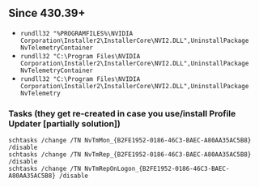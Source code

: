 ## Since 430.39+ 
* `rundll32 "%PROGRAMFILES%\NVIDIA Corporation\Installer2\InstallerCore\NVI2.DLL",UninstallPackage NvTelemetryContainer`
* `rundll32 "C:\Program Files\NVIDIA Corporation\Installer2\InstallerCore\NVI2.DLL",UninstallPackage NvTelemetryContainer`
* `rundll32 "C:\Program Files\NVIDIA Corporation\Installer2\InstallerCore\NVI2.DLL",UninstallPackage NvTelemetry`


### Tasks (they get re-created in case you use/install Profile Updater [partially solution])
```
schtasks /change /TN NvTmMon_{B2FE1952-0186-46C3-BAEC-A80AA35AC5B8} /disable
schtasks /change /TN NvTmRep_{B2FE1952-0186-46C3-BAEC-A80AA35AC5B8} /disable
schtasks /change /TN NvTmRepOnLogon_{B2FE1952-0186-46C3-BAEC-A80AA35AC5B8} /disable
```
